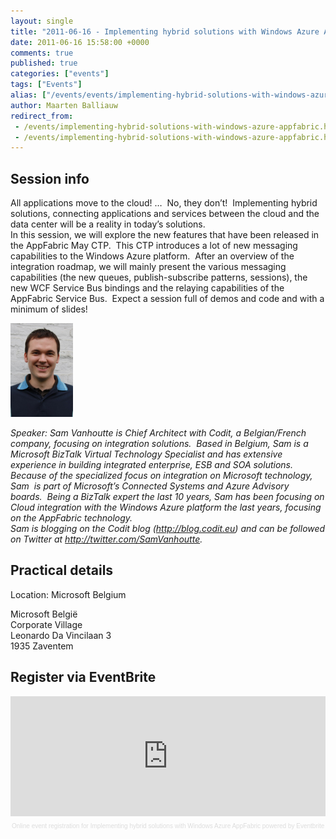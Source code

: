 ```yaml
---
layout: single
title: "2011-06-16 - Implementing hybrid solutions with Windows Azure AppFabric"
date: 2011-06-16 15:58:00 +0000
comments: true
published: true
categories: ["events"]
tags: ["Events"]
alias: ["/events/events/implementing-hybrid-solutions-with-windows-azure-appfabric"]
author: Maarten Balliauw
redirect_from:
 - /events/implementing-hybrid-solutions-with-windows-azure-appfabric.html
 - /events/implementing-hybrid-solutions-with-windows-azure-appfabric.html
---
```


<h2>Session info</h2>
<p>All applications move to the cloud! &hellip;&nbsp; No, they don&rsquo;t!&nbsp; Implementing hybrid solutions, connecting applications and services between the cloud and the data center will be a reality in today&rsquo;s solutions.<br>In this session, we will explore the new features that have been released in the AppFabric May CTP.&nbsp; This CTP introduces a lot of new messaging capabilities to the Windows Azure platform.&nbsp; After an overview of the integration roadmap, we will mainly present the various messaging capabilities (the new queues, publish-subscribe patterns, sessions), the new WCF Service Bus bindings and the relaying capabilities of the AppFabric Service Bus.&nbsp; Expect a session full of demos and code and with a minimum of slides!</p>
<p><img src="/assets/media/speakers/sam-vanhoutte.jpg" alt="Sam Vanhoutte" width="100"></p>
<p><em>Speaker: Sam Vanhoutte is Chief Architect with Codit, a Belgian/French company, focusing on integration solutions.&nbsp; Based in Belgium, Sam is a Microsoft BizTalk Virtual Technology Specialist and has extensive experience in building integrated enterprise, ESB and SOA solutions.&nbsp; Because of the specialized focus on integration on Microsoft technology, Sam&nbsp; is part of Microsoft&rsquo;s Connected Systems and Azure Advisory boards.&nbsp; Being a BizTalk expert the last 10 years, Sam has been focusing on Cloud integration with the Windows Azure platform the last years, focusing on the AppFabric technology.<br>Sam is blogging on the Codit blog (<a href="http://blog.codit.eu">http://blog.codit.eu</a>) and can be followed on Twitter at <a href="http://twitter.com/SamVanhoutte">http://twitter.com/SamVanhoutte</a>.</em></p>
<h2>Practical details</h2>
<p>Location: Microsoft Belgium</p>
<p>Microsoft Belgi&euml; <br>Corporate Village <br>Leonardo Da Vincilaan 3 <br>1935  Zaventem</p>
<h2>Register via EventBrite</h2>
<div style="width: 100%; text-align: left;"><iframe src="http://www.eventbrite.com/tickets-external?eid=1751311219&amp;ref=etckt" frameborder="0" width="100%" height="192" scrolling="auto"></iframe>
<div style="font-family: Helvetica, Arial; font-size: 10px; padding: 5px 0 5px; margin: 2px; width: 100%; text-align: left;"><a style="color: #ddd; text-decoration: none;" href="http://www.eventbrite.com/features?ref=etckt" target="_blank">Online event registration</a><span style="color: #ddd;"> for </span><a style="color: #ddd; text-decoration: none;" href="http://azugjune2011.eventbrite.com?ref=etckt" target="_blank">Implementing hybrid solutions with Windows Azure AppFabric</a><span style="color: #ddd;"> powered by </span><a style="color: #ddd; text-decoration: none;" href="http://www.eventbrite.com?ref=etckt" target="_blank">Eventbrite</a></div>
</div>







